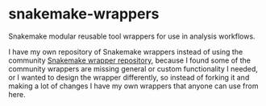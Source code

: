 # snakemake-wrappers

Snakemake modular reusable tool wrappers for use in analysis workflows.

I have my own repository of Snakemake wrappers instead of using the community
[Snakemake wrapper repository](https://github.com/snakemake/snakemake-wrappers),
because I found some of the community wrappers are missing general or custom
functionality I needed, or I wanted to design the wrapper differently, so
instead of forking it and making a lot of changes I have my own wrappers that
anyone can use from here.
